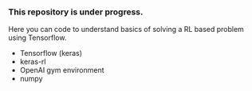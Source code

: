 ### This repository is under progress.

Here you can code to understand basics of solving a RL based problem using Tensorflow.
- Tensorflow (keras)
- keras-rl
- OpenAI gym environment
- numpy
